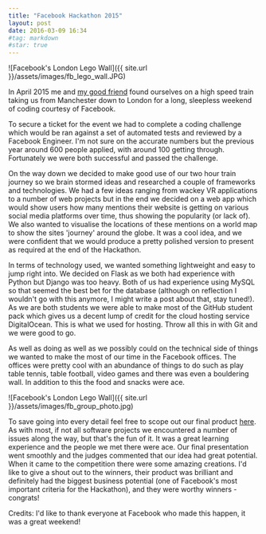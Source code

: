 ```yaml
---
title: "Facebook Hackathon 2015"
layout: post
date: 2016-03-09 16:34
#tag: markdown
#star: true
---
```


![Facebook's London Lego Wall]({{ site.url }}/assets/images/fb_lego_wall.JPG)

In April 2015 me and [my good friend](http://todddavies.co.uk) found ourselves
on a high speed train taking us from Manchester down to London for a long,
sleepless weekend of coding courtesy of Facebook.

To secure a ticket for the event we had to complete a coding challenge which
would be ran against a set of automated tests and reviewed by a Facebook
Engineer. I'm not sure on the accurate numbers but the previous year around
600 people applied, with around 100 getting through. Fortunately we were both
successful and passed the challenge.

On the way down we decided to make good use of our two hour train journey
so we brain stormed ideas and researched a couple of frameworks and
technologies. We had a few ideas ranging from wackey VR applications to a
number of web projects but in the end we decided on a web app which would show
users how many mentions their website is getting on various social media
platforms over time, thus showing the popularity (or lack of). We also wanted
to visualise the locations of these mentions on a world map to show the sites
'journey' around the globe. It was a cool idea, and we were confident that we
would produce a pretty polished version to present as required at the end of the
Hackathon.

In terms of technology used, we wanted something lightweight and easy to jump
right into. We decided on Flask as we both had experience with Python but
Django was too heavy. Both of us had experience using MySQL so that seemed
the best bet for the database (although on reflection I wouldn't go with this
anymore, I might write a post about that, stay tuned!). As we are both students
we were able to make most of the GitHub student pack which gives us a decent
lump of credit for the cloud hosting service DigitalOcean. This is what we used
for hosting. Throw all this in with Git and we were good to go.

As well as doing as well as we possibly could on the technical side of things
we wanted to make the most of our time in the Facebook offices. The offices were
pretty cool with an abundance of things to do such as play table tennis,
table football, video games and there was even a bouldering wall. In addition
to this the food and snacks were ace.

![Facebook's London Lego Wall]({{ site.url }}/assets/images/fb_group_photo.jpg)

To save going into every detail feel free to scope out our final product
[here](https://github.com/MartynJacques/FacebookHackathon2015).
As with most, if not all software projects we encountered a number of issues
along the way, but that's the fun of it. It was a great learning
experience and the people we met there were ace. Our final presentation went
smoothly and the judges commented that our idea had great potential. When it
came to the competition there were some amazing creations. I'd like to give a
shout out to the winners, their product was brilliant and definitely had the
biggest business potential (one of Facebook's most important criteria for the
Hackathon), and they were worthy winners - congrats!

Credits:
I'd like to thank everyone at Facebook who made this happen, it was a great
weekend!
